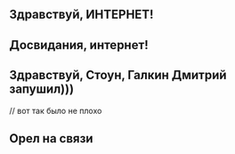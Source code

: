 ## Здравствуй, ИНТЕРНЕТ!
## Досвидания, интернет!
## Здравствуй, Стоун, Галкин Дмитрий запушил)))
// вот так было не плохо
## Орел на связи